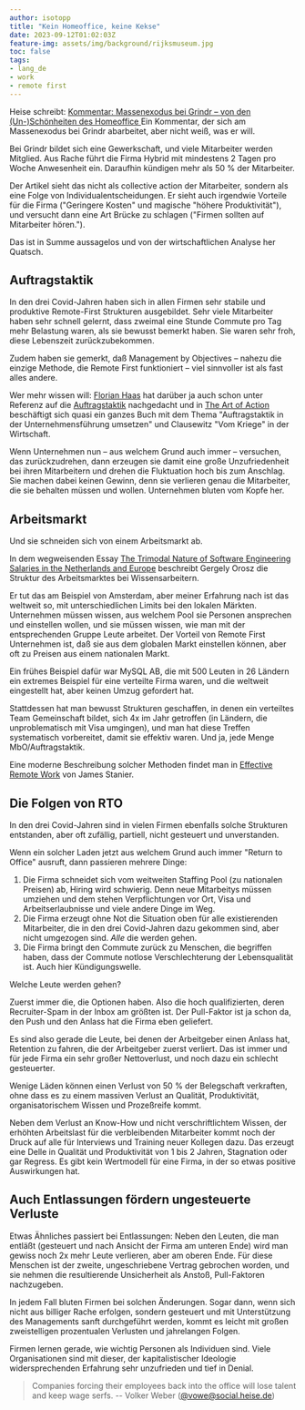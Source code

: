 ```yaml
---
author: isotopp
title: "Kein Homeoffice, keine Kekse"
date: 2023-09-12T01:02:03Z
feature-img: assets/img/background/rijksmuseum.jpg
toc: false
tags:
- lang_de
- work
- remote first
---
```


Heise schreibt: 
[Kommentar: Massenexodus bei Grindr – von den (Un-)Schönheiten des Homeoffice ](https://www.heise.de/meinung/Kommentar-Massenexodus-bei-Grindr-von-den-Un-Schoenheiten-des-Homeoffice-9301244.html)
Ein Kommentar, der sich am Massenexodus bei Grindr abarbeitet, aber nicht weiß, was er will.

Bei Grindr bildet sich eine Gewerkschaft, und viele Mitarbeiter werden Mitglied.
Aus Rache führt die Firma Hybrid mit mindestens 2 Tagen pro Woche Anwesenheit ein.
Daraufhin kündigen mehr als 50 % der Mitarbeiter.

Der Artikel sieht das nicht als collective action der Mitarbeiter,
sondern als eine Folge von Individualentscheidungen.
Er sieht auch irgendwie Vorteile für die Firma ("Geringere Kosten" und magische "höhere Produktivität"),
und versucht dann eine Art Brücke zu schlagen ("Firmen sollten auf Mitarbeiter hören.").

Das ist in Summe aussagelos und von der wirtschaftlichen Analyse her Quatsch.

## Auftragstaktik

In den drei Covid-Jahren haben sich in allen Firmen sehr stabile und produktive Remote-First Strukturen ausgebildet. 
Sehr viele Mitarbeiter haben sehr schnell gelernt,
dass zweimal eine Stunde Commute pro Tag mehr Belastung waren, als sie bewusst bemerkt haben.
Sie waren sehr froh, diese Lebenszeit zurückzubekommen.

Zudem haben sie gemerkt, daß Management by Objectives – nahezu die einzige Methode, die Remote First funktioniert – 
viel sinnvoller ist als fast alles andere.

Wer mehr wissen will: 
[Florian Haas](https://mastodon.social/@xahteiwi) 
hat darüber ja auch schon unter Referenz auf die 
[Auftragstaktik](https://de.wikipedia.org/wiki/F%C3%BChren_mit_Auftrag) nachgedacht 
und in 
[The Art of Action](https://www.amazon.de/Art-Action-Leaders-between-Actions-ebook/dp/B01HPVHLHG)
beschäftigt sich quasi ein ganzes Buch mit dem Thema "Auftragstaktik in der Unternehmensführung umsetzen" 
und Clausewitz "Vom Kriege" in der Wirtschaft.

Wenn Unternehmen nun – aus welchem Grund auch immer – versuchen, 
das zurückzudrehen, dann erzeugen sie damit eine große Unzufriedenheit bei ihren Mitarbeitern 
und drehen die Fluktuation hoch bis zum Anschlag. 
Sie machen dabei keinen Gewinn, denn sie verlieren genau die Mitarbeiter, die sie behalten müssen und wollen.
Unternehmen bluten vom Kopfe her.

## Arbeitsmarkt

Und sie schneiden sich von einem Arbeitsmarkt ab.

In dem wegweisenden Essay 
[The Trimodal Nature of Software Engineering Salaries in the Netherlands and Europe](https://blog.pragmaticengineer.com/software-engineering-salaries-in-the-netherlands-and-europe/)
beschreibt Gergely Orosz die Struktur des Arbeitsmarktes bei Wissensarbeitern.

Er tut das am Beispiel von Amsterdam, 
aber meiner Erfahrung nach ist das weltweit so, mit unterschiedlichen Limits bei den lokalen Märkten.
Unternehmen müssen wissen, aus welchem Pool sie Personen ansprechen und einstellen wollen,
und sie müssen wissen, wie man mit der entsprechenden Gruppe Leute arbeitet.
Der Vorteil von Remote First Unternehmen ist, daß sie aus dem globalen Markt einstellen können, 
aber oft zu Preisen aus einem nationalen Markt.

Ein frühes Beispiel dafür war MySQL AB, die mit 500 Leuten in 26 Ländern ein extremes Beispiel für eine verteilte Firma waren,
und die weltweit eingestellt hat, aber keinen Umzug gefordert hat.

Stattdessen hat man bewusst Strukturen geschaffen, in denen ein verteiltes Team Gemeinschaft bildet, 
sich 4x im Jahr getroffen (in Ländern, die unproblematisch mit Visa umgingen),
und man hat diese Treffen systematisch vorbereitet, damit sie effektiv waren.
Und ja, jede Menge MbO/Auftragstaktik.

Eine moderne Beschreibung solcher Methoden findet man in
[Effective Remote Work](https://www.amazon.de/Effective-Remote-English-James-Stanier-ebook/dp/B09Z5F678G) von James Stanier.

## Die Folgen von RTO

In den drei Covid-Jahren sind in vielen Firmen ebenfalls solche Strukturen entstanden, 
aber oft zufällig, partiell, nicht gesteuert und unverstanden.

Wenn ein solcher Laden jetzt aus welchem Grund auch immer "Return to Office" ausruft, dann passieren mehrere Dinge:

1. Die Firma schneidet sich vom weitweiten Staffing Pool (zu nationalen Preisen) ab, Hiring wird schwierig.
   Denn neue Mitarbeitys müssen umziehen und dem stehen Verpflichtungen vor Ort, 
   Visa und Arbeitserlaubnisse und viele andere Dinge im Weg.
2. Die Firma erzeugt ohne Not die Situation oben für alle existierenden Mitarbeiter, 
   die in den drei Covid-Jahren dazu gekommen sind, aber nicht umgezogen sind.
   *Alle* die werden gehen.
3. Die Firma bringt den Commute zurück zu Menschen, die begriffen haben, 
   dass der Commute notlose Verschlechterung der Lebensqualität ist. 
   Auch hier Kündigungswelle.

Welche Leute werden gehen?

Zuerst immer die, die Optionen haben. 
Also die hoch qualifizierten, deren Recruiter-Spam in der Inbox am größten ist.
Der Pull-Faktor ist ja schon da, den Push und den Anlass hat die Firma eben geliefert.

Es sind also gerade die Leute, bei denen der Arbeitgeber einen Anlass hat, Retention zu fahren, 
die der Arbeitgeber zuerst verliert.
Das ist immer und für jede Firma ein sehr großer Nettoverlust, und noch dazu ein schlecht gesteuerter.

Wenige Läden können einen Verlust von 50 % der Belegschaft verkraften,
ohne dass es zu einem massiven Verlust an Qualität, Produktivität, organisatorischem Wissen und Prozeßreife kommt.

Neben dem Verlust an Know-How und nicht verschriftlichtem Wissen, 
der erhöhten Arbeitslast für die verbleibenden Mitarbeiter kommt noch der Druck auf alle für Interviews 
und Training neuer Kollegen dazu.
Das erzeugt eine Delle in Qualität und Produktivität von 1 bis 2 Jahren, Stagnation oder gar Regress.
Es gibt kein Wertmodell für eine Firma, in der so etwas positive Auswirkungen hat.

## Auch Entlassungen fördern ungesteuerte Verluste 

Etwas Ähnliches passiert bei Entlassungen: 
Neben den Leuten, die man entläßt (gesteuert und nach Ansicht der Firma am unteren Ende)
wird man gewiss noch 2x mehr Leute verlieren, 
aber am oberen Ende.
Für diese Menschen ist der zweite, ungeschriebene Vertrag gebrochen worden,
und sie nehmen die resultierende Unsicherheit als Anstoß, Pull-Faktoren nachzugeben.

In jedem Fall bluten Firmen bei solchen Änderungen.
Sogar dann, wenn sich nicht aus billiger Rache erfolgen, 
sondern gesteuert und mit Unterstützung des Managements sanft durchgeführt werden, 
kommt es leicht mit großen zweistelligen prozentualen Verlusten und jahrelangen Folgen.

Firmen lernen gerade, wie wichtig Personen als Individuen sind.
Viele Organisationen sind mit dieser, der kapitalistischer Ideologie widersprechenden Erfahrung sehr unzufrieden und tief in Denial.

> Companies forcing their employees back into the office will lose talent and keep wage serfs.
>   -- Volker Weber ([@vowe@social.heise.de](https://social.heise.de/@vowe))
